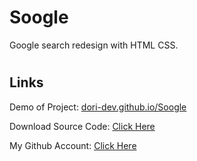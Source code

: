 # Soogle
Google search redesign with HTML CSS.


#
## Links

Demo of Project: [dori-dev.github.io/Soogle](https://dori-dev.github.io/Soogle/)

Download Source Code: [Click Here](https://github.com/dori-dev/Soogle/archive/refs/heads/main.zip)

My Github Account: [Click Here](https://github.com/dori-dev/)
